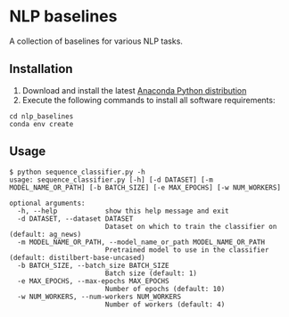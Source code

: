 # NLP baselines
A collection of baselines for various NLP tasks.

## Installation
1. Download and install the latest [Anaconda Python distribution](https://www.anaconda.com/distribution/#download-section)
2. Execute the following commands to install all software requirements:
```
cd nlp_baselines
conda env create
```

## Usage
```
$ python sequence_classifier.py -h
usage: sequence_classifier.py [-h] [-d DATASET] [-m MODEL_NAME_OR_PATH] [-b BATCH_SIZE] [-e MAX_EPOCHS] [-w NUM_WORKERS]

optional arguments:
  -h, --help            show this help message and exit
  -d DATASET, --dataset DATASET
                        Dataset on which to train the classifier on (default: ag_news)
  -m MODEL_NAME_OR_PATH, --model_name_or_path MODEL_NAME_OR_PATH
                        Pretrained model to use in the classifier (default: distilbert-base-uncased)
  -b BATCH_SIZE, --batch_size BATCH_SIZE
                        Batch size (default: 1)
  -e MAX_EPOCHS, --max-epochs MAX_EPOCHS
                        Number of epochs (default: 10)
  -w NUM_WORKERS, --num-workers NUM_WORKERS
                        Number of workers (default: 4)
```
